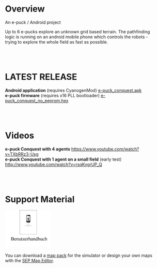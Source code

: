 # Overview #
An e-puck / Android project

Up to 6 e-pucks explore an unknown grid based terrain. The pathfinding logic is running on an android mobile phone which controls the robots - trying to explore the whole field as fast as possible.
<br />
<br />
<br />
<br />
# LATEST RELEASE #
**Android application** (requires CyanogenMod)  [e-puck\_conquest.apk](https://github.com/sep-its-2010/sep-its-2010/raw/master/android/bin/e-puck%20Conquest.apk)
<br />
**e-puck firmware** (requires x16 PLL bootloader) [e-puck\_conquest\_no\_eeprom.hex](https://raw.githubusercontent.com/sep-its-2010/sep-its-2010/master/e-puck/firmware/Release/ePuck%20SEP%20no_eeprom.hex)
<br />
<br />
<br />
<br />
# Videos #
**e-puck Conquest with 4 agents** https://www.youtube.com/watch?v=TXbRRz3-Usg
<br />
**e-puck Conquest with 1 agent on a small field** (early test) http://www.youtube.com/watch?v=rsqKvgrUP_Q
<br />
<br />
<br />
<br />
# Support Material #
[![](https://github.com/sep-its-2010/sep-its-2010/raw/master/Handbuch/Benutzerhandbuch.png)](https://github.com/sep-its-2010/sep-its-2010/raw/master/Handbuch/Handbuch.pdf)
<br /><br />
You can download a [map pack](https://github.com/sep-its-2010/sep-its-2010/raw/master/Simulator%20Map%20Editor/maps.zip) for the simulator or design your own maps with the [SEP Map Editor](https://github.com/sep-its-2010/sep-its-2010/raw/master/Simulator%20Map%20Editor/SEP_Map_Editor.jar).
